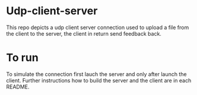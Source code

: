 # Udp-client-server
This repo depicts a udp client server connection used to upload a file from the client to the server, the client in 
return send feedback back.

# To run
To simulate the connection first lauch the server and only after launch the client. Further instructions how to build 
the server and the client are in each README.
